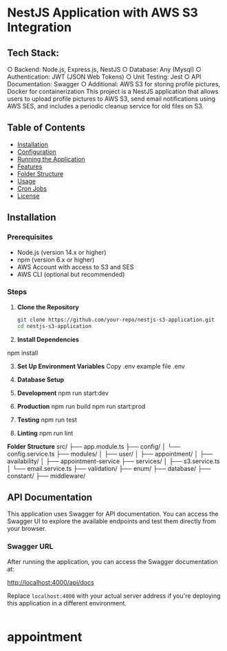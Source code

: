 # NestJS Application with AWS S3 Integration

## Tech Stack:

○ Backend: Node.js, Express.js, NestJS
○ Database: Any (Mysql)
○ Authentication: JWT (JSON Web Tokens)
○ Unit Testing: Jest
○ API Documentation: Swagger
○ Additional: AWS S3 for storing profile pictures, Docker for containerization
This project is a NestJS application that allows users to upload profile pictures to AWS S3, send email notifications using AWS SES, and includes a periodic cleanup service for old files on S3.

## Table of Contents

- [Installation](#installation)
- [Configuration](#configuration)
- [Running the Application](#running-the-application)
- [Features](#features)
- [Folder Structure](#folder-structure)
- [Usage](#usage)
- [Cron Jobs](#cron-jobs)
- [License](#license)

## Installation

### Prerequisites

- Node.js (version 14.x or higher)
- npm (version 6.x or higher)
- AWS Account with access to S3 and SES
- AWS CLI (optional but recommended)

### Steps

1. **Clone the Repository**

   ```bash
   git clone https://github.com/your-repo/nestjs-s3-application.git
   cd nestjs-s3-application

   ```

2. **Install Dependencies**

npm install

3. **Set Up Environment Variables**
   Copy .env example file .env
4. **Database Setup**

5. **Development**
   npm run start:dev

6. **Production**
   npm run build
   npm run start:prod

7. **Testing**
   npm run test

8. **Linting**
   npm run lint

**Folder Structure**
src/
├── app.module.ts
├── config/
│ └── config.service.ts
├── modules/
│ ├── user/
│ ├── appointment/
│ ├── availability/
│ ├── appointment-service
├── services/
│ ├── s3.service.ts
│ └── email.service.ts
├── validation/
├── enum/
├── database/
├── constant/
├── middleware/

## API Documentation

This application uses Swagger for API documentation. You can access the Swagger UI to explore the available endpoints and test them directly from your browser.

### Swagger URL

After running the application, you can access the Swagger documentation at:

[http://localhost:4000/api/docs](http://localhost:4000/api/docs)

Replace `localhost:4000` with your actual server address if you're deploying this application in a different environment.

```

```
# appointment
